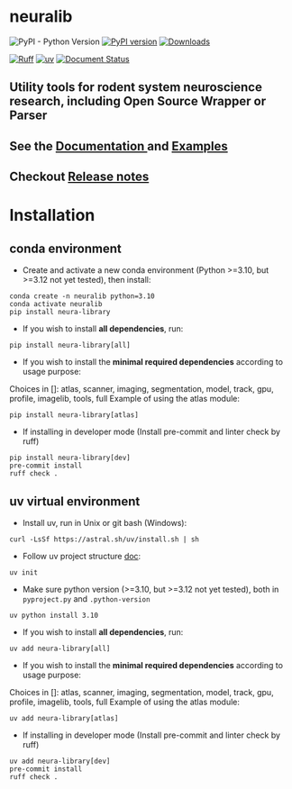 # neuralib

![PyPI - Python Version](https://img.shields.io/pypi/pyversions/neura-library)
[![PyPI version](https://badge.fury.io/py/neura-library.svg)](https://badge.fury.io/py/neura-library)
[![Downloads](https://static.pepy.tech/badge/neura-library)](https://pepy.tech/project/neura-library)

[![Ruff](https://img.shields.io/endpoint?url=https://raw.githubusercontent.com/astral-sh/ruff/main/assets/badge/v2.json)](https://github.com/astral-sh/ruff)
[![uv](https://img.shields.io/endpoint?url=https://raw.githubusercontent.com/astral-sh/uv/main/assets/badge/v0.json)](https://github.com/astral-sh/uv)
[![Document Status](https://readthedocs.org/projects/neuralib/badge/?version=latest)](https://neuralib.readthedocs.io/en/latest/index.html)

## Utility tools for rodent system neuroscience research, including Open Source Wrapper or Parser

## See the [Documentation ](https://neuralib.readthedocs.io/en/latest/index.html) and [Examples](https://github.com/ytsimon2004/neuralib/tree/main/doc/source/notebooks)

## Checkout [Release notes](https://github.com/ytsimon2004/neuralib/releases)

# Installation

## conda environment

- Create and activate a new conda environment (Python >=3.10, but >=3.12 not yet tested), then install:

```shell
conda create -n neuralib python=3.10
conda activate neuralib
pip install neura-library
```

- If you wish to install **all dependencies**, run:

```shell
pip install neura-library[all]
```

- If you wish to install the **minimal required dependencies** according to usage purpose:

Choices in []: atlas, scanner, imaging, segmentation, model, track, gpu, profile, imagelib, tools, full
Example of using the atlas module:

```shell
pip install neura-library[atlas]
```

- If installing in developer mode (Install pre-commit and linter check by ruff)

```shell
pip install neura-library[dev]
pre-commit install
ruff check .
```

## uv virtual environment

- Install uv, run in Unix or git bash (Windows):

```shell
curl -LsSf https://astral.sh/uv/install.sh | sh
```

- Follow uv project structure [doc](https://docs.astral.sh/uv/guides/projects/#creating-a-new-project):

```shell
uv init
```

- Make sure python version (>=3.10, but >=3.12 not yet tested), both in `pyproject.py` and `.python-version`

```shell
uv python install 3.10
```

- If you wish to install **all dependencies**, run:

```shell
uv add neura-library[all]
```

- If you wish to install the **minimal required dependencies** according to usage purpose:

Choices in []: atlas, scanner, imaging, segmentation, model, track, gpu, profile, imagelib, tools, full
Example of using the atlas module:

```shell
uv add neura-library[atlas]
```

- If installing in developer mode (Install pre-commit and linter check by ruff)

```shell
uv add neura-library[dev]
pre-commit install
ruff check .
```
